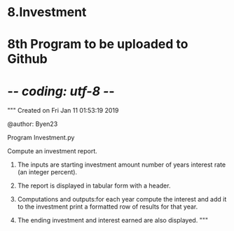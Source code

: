 # 8.Investment
# 8th Program to be uploaded to Github
# -*- coding: utf-8 -*-

"""
Created on Fri Jan 11 01:53:19 2019

@author: Byen23

Program Investment.py

Compute an investment report.

1. The inputs are starting investment amount number of years     interest rate (an integer percent).

2. The report is displayed in tabular form with a header. 

3. Computations and outputs:for each year compute the interest and add it to the investment print a formatted row of results for that year.

4. The ending investment and interest earned are also displayed. 
"""

